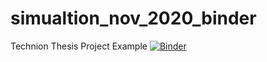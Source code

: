 # simualtion_nov_2020_binder
Technion Thesis Project Example
[![Binder](https://mybinder.org/badge_logo.svg)](https://mybinder.org/v2/gh/Shai2u/simualtion_nov_2020_binder/HEAD?filepath=Binder_Simulation_Nov_14_2020.ipynb)
